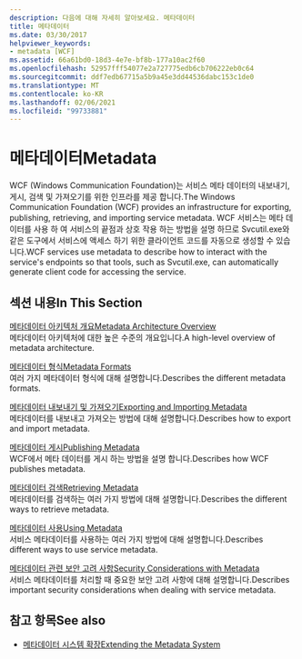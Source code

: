 ```yaml
---
description: 다음에 대해 자세히 알아보세요. 메타데이터
title: 메타데이터
ms.date: 03/30/2017
helpviewer_keywords:
- metadata [WCF]
ms.assetid: 66a61bd0-18d3-4e7e-bf8b-177a10ac2f60
ms.openlocfilehash: 52957fff54077e2a727775edb6cb706222eb0c64
ms.sourcegitcommit: ddf7edb67715a5b9a45e3dd44536dabc153c1de0
ms.translationtype: MT
ms.contentlocale: ko-KR
ms.lasthandoff: 02/06/2021
ms.locfileid: "99733881"
---
```

# <a name="metadata"></a><span data-ttu-id="d2cc5-103">메타데이터</span><span class="sxs-lookup"><span data-stu-id="d2cc5-103">Metadata</span></span>

<span data-ttu-id="d2cc5-104">WCF (Windows Communication Foundation)는 서비스 메타 데이터의 내보내기, 게시, 검색 및 가져오기를 위한 인프라를 제공 합니다.</span><span class="sxs-lookup"><span data-stu-id="d2cc5-104">The Windows Communication Foundation (WCF) provides an infrastructure for exporting, publishing, retrieving, and importing service metadata.</span></span> <span data-ttu-id="d2cc5-105">WCF 서비스는 메타 데이터를 사용 하 여 서비스의 끝점과 상호 작용 하는 방법을 설명 하므로 Svcutil.exe와 같은 도구에서 서비스에 액세스 하기 위한 클라이언트 코드를 자동으로 생성할 수 있습니다.</span><span class="sxs-lookup"><span data-stu-id="d2cc5-105">WCF services use metadata to describe how to interact with the service's endpoints so that tools, such as Svcutil.exe, can automatically generate client code for accessing the service.</span></span>  
  
## <a name="in-this-section"></a><span data-ttu-id="d2cc5-106">섹션 내용</span><span class="sxs-lookup"><span data-stu-id="d2cc5-106">In This Section</span></span>  

 [<span data-ttu-id="d2cc5-107">메타데이터 아키텍처 개요</span><span class="sxs-lookup"><span data-stu-id="d2cc5-107">Metadata Architecture Overview</span></span>](metadata-architecture-overview.md)  
 <span data-ttu-id="d2cc5-108">메타데이터 아키텍처에 대한 높은 수준의 개요입니다.</span><span class="sxs-lookup"><span data-stu-id="d2cc5-108">A high-level overview of metadata architecture.</span></span>  
  
 [<span data-ttu-id="d2cc5-109">메타데이터 형식</span><span class="sxs-lookup"><span data-stu-id="d2cc5-109">Metadata Formats</span></span>](metadata-formats.md)  
 <span data-ttu-id="d2cc5-110">여러 가지 메타데이터 형식에 대해 설명합니다.</span><span class="sxs-lookup"><span data-stu-id="d2cc5-110">Describes the different metadata formats.</span></span>  
  
 [<span data-ttu-id="d2cc5-111">메타데이터 내보내기 및 가져오기</span><span class="sxs-lookup"><span data-stu-id="d2cc5-111">Exporting and Importing Metadata</span></span>](exporting-and-importing-metadata.md)  
 <span data-ttu-id="d2cc5-112">메타데이터를 내보내고 가져오는 방법에 대해 설명합니다.</span><span class="sxs-lookup"><span data-stu-id="d2cc5-112">Describes how to export and import metadata.</span></span>  
  
 [<span data-ttu-id="d2cc5-113">메타데이터 게시</span><span class="sxs-lookup"><span data-stu-id="d2cc5-113">Publishing Metadata</span></span>](publishing-metadata.md)  
 <span data-ttu-id="d2cc5-114">WCF에서 메타 데이터를 게시 하는 방법을 설명 합니다.</span><span class="sxs-lookup"><span data-stu-id="d2cc5-114">Describes how WCF publishes metadata.</span></span>  
  
 [<span data-ttu-id="d2cc5-115">메타데이터 검색</span><span class="sxs-lookup"><span data-stu-id="d2cc5-115">Retrieving Metadata</span></span>](retrieving-metadata.md)  
 <span data-ttu-id="d2cc5-116">메타데이터를 검색하는 여러 가지 방법에 대해 설명합니다.</span><span class="sxs-lookup"><span data-stu-id="d2cc5-116">Describes the different ways to retrieve metadata.</span></span>  
  
 [<span data-ttu-id="d2cc5-117">메타데이터 사용</span><span class="sxs-lookup"><span data-stu-id="d2cc5-117">Using Metadata</span></span>](using-metadata.md)  
 <span data-ttu-id="d2cc5-118">서비스 메타데이터를 사용하는 여러 가지 방법에 대해 설명합니다.</span><span class="sxs-lookup"><span data-stu-id="d2cc5-118">Describes different ways to use service metadata.</span></span>  
  
 [<span data-ttu-id="d2cc5-119">메타데이터 관련 보안 고려 사항</span><span class="sxs-lookup"><span data-stu-id="d2cc5-119">Security Considerations with Metadata</span></span>](security-considerations-with-metadata.md)  
 <span data-ttu-id="d2cc5-120">서비스 메타데이터를 처리할 때 중요한 보안 고려 사항에 대해 설명합니다.</span><span class="sxs-lookup"><span data-stu-id="d2cc5-120">Describes important security considerations when dealing with service metadata.</span></span>  
  
## <a name="see-also"></a><span data-ttu-id="d2cc5-121">참고 항목</span><span class="sxs-lookup"><span data-stu-id="d2cc5-121">See also</span></span>

- [<span data-ttu-id="d2cc5-122">메타데이터 시스템 확장</span><span class="sxs-lookup"><span data-stu-id="d2cc5-122">Extending the Metadata System</span></span>](../extending/extending-the-metadata-system.md)
